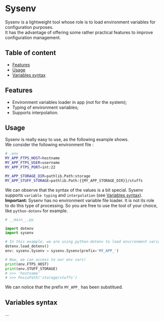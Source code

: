# Sysenv

Sysenv is a lightweight tool whose role is to load environment variables for configuration purposes.  
It has the advantage of offering some rather practical features to improve configuration management.  

## Table of content
- [Features](#features)
- [Usage](#usage)
- [Variables syntax](#variables-syntax)

## Features

- Environment variables loader in app (not for the system);
- Typing of environment variables;
- Supports interpolation.

## Usage

Sysenv is really easy to use, as the following example shows.  
We consider the following environment file :

```bash
# .env
MY_APP_FTPS_HOST=hostname
MY_APP_FTPS_USER=username
MY_APP_FTPS_PORT=int:22

MY_APP_STORAGE_DIR=pathlib.Path:storage
MY_APP_STUFF_STORAGE=pathlib.Path:{{MY_APP_STORAGE_DIR}}/stuffs
```

We can observe that the syntax of the values is a bit special. Sysenv supports `variable typing` and `interpolation` (see [Variables syntax](#variables-syntax)).  
**Important:** Sysenv has no environment variable file loader. It is not its role to do this type of processing. So you are free to use the tool of your choice, like `python-dotenv` for example.

```python
# __main__.py

import dotenv
import sysenv

# In this example, we are using python-dotenv to load environment variables.
dotenv.load_dotenv()
env: sysenv.Sysenv = sysenv.Sysenv(prefix='MY_APP_')

# Now, we can access to our env vars!
print(env.FTPS_HOST)
print(env.STUFF_STORAGE)
# >>> 'hostname'
# >>> PosixPath('storage/stuffs')
```

We can notice that the prefix `MY_APP_` has been substitued.

## Variables syntax

...
